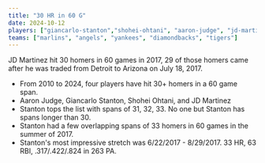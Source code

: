 ```yaml
---
title: "30 HR in 60 G"
date: 2024-10-12
players: ["giancarlo-stanton","shohei-ohtani", "aaron-judge", "jd-martinez"]
teams: ["marlins", "angels", "yankees", "diamondbacks", "tigers"]
---
```


JD Martinez hit 30 homers in 60 games in 2017, 29 of those homers came after he was traded from Detroit to Arizona on July 18, 2017. 

<!--more-->
- From 2010 to 2024, four players have hit 30+ homers in a 60 game span. 
- Aaron Judge, Giancarlo Stanton, Shohei Ohtani, and JD Martinez
- Stanton tops the list with spans of 31, 32, 33. No one but Stanton has spans longer than 30. 
- Stanton had a few overlapping spans of 33 homers in 60 games in the summer of 2017. 
- Stanton's most impressive stretch was 6/22/2017 - 8/29/2017. 33 HR, 63 RBI, .317/.422/.824 in 263 PA.
